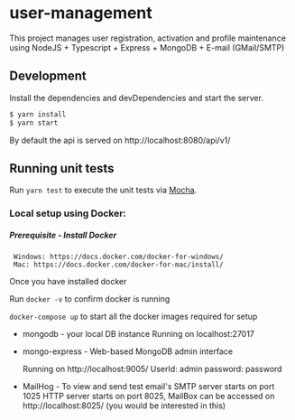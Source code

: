 # user-management

This project manages user registration, activation and profile maintenance using  NodeJS + Typescript + Express + MongoDB + E-mail (GMail/SMTP)


## Development

Install the dependencies and devDependencies and start the server.

```sh
$ yarn install
$ yarn start
```
 
By default the api is served on http://localhost:8080/api/v1/

## Running unit tests

Run `yarn test` to execute the unit tests via [Mocha](https://github.com/mochajs/mocha).

  
### Local setup using Docker: 
  
  ##### Prerequisite - Install Docker
     Windows: https://docs.docker.com/docker-for-windows/
     Mac: https://docs.docker.com/docker-for-mac/install/  
     
  Once you have installed docker
  
  Run `docker -v` to confirm docker is running
  
  `docker-compose up` to start all the docker images required for setup 
  
  * mongodb - your local DB instance
    Running on localhost:27017
  
  * mongo-express - Web-based MongoDB admin interface
  
    Running on http://localhost:9005/
    UserId: admin
    password: password
    
  * MailHog - To view and send test email's
    SMTP server starts on port 1025
    HTTP server starts on port 8025, MailBox can be accessed on http://localhost:8025/ (you would be interested in this)
   


